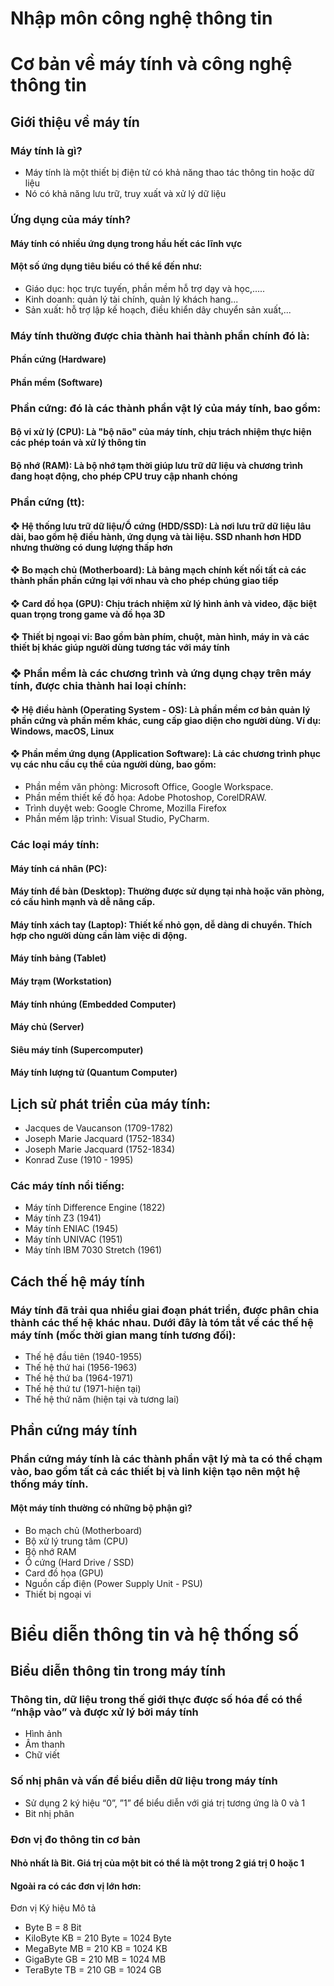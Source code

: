 # Nhập môn công nghệ thông tin
# Cơ bản về máy tính và công nghệ thông tin
## Giới thiệu về máy tín
### Máy tính là gì?
  - Máy tính là một thiết bị điện tử có khả năng thao tác thông tin hoặc dữ liệu
  - Nó có khả năng lưu trữ, truy xuất và xử lý dữ liệu
### Ứng dụng của máy tính?
#### Máy tính có nhiều ứng dụng trong hầu hết các lĩnh vực
#### Một số ứng dụng tiêu biểu có thể kể đến như:
  - Giáo dục: học trực tuyến, phần mềm hỗ trợ dạy và học,.....
  - Kinh doanh: quản lý tài chính, quản lý khách hang...
  - Sản xuất: hỗ trợ lập kế hoạch, điều khiển dây chuyển sản xuất,...
### Máy tính thường được chia thành hai thành phần chính đó là:
#### Phần cứng (Hardware)
####  Phần mềm (Software)
### Phần cứng: đó là các thành phần vật lý của máy tính, bao gồm: 
#### Bộ vi xử lý (CPU): Là "bộ não" của máy tính, chịu trách nhiệm thực hiện các  phép toán và xử lý thông tin
#### Bộ nhớ (RAM): Là bộ nhớ tạm thời giúp lưu trữ dữ liệu và chương trình đang hoạt động, cho phép CPU truy cập nhanh chóng
### Phần cứng (tt):
#### ❖ Hệ thống lưu trữ dữ liệu/Ổ cứng (HDD/SSD): Là nơi lưu trữ dữ liệu lâu dài, bao gồm hệ điều hành, ứng dụng và tài liệu. SSD nhanh hơn HDD nhưng thường có dung lượng thấp hơn
#### ❖ Bo mạch chủ (Motherboard): Là bảng mạch chính kết nối tất cả các thành phần phần cứng lại với nhau và cho phép chúng giao tiếp
#### ❖ Card đồ họa (GPU): Chịu trách nhiệm xử lý hình ảnh và video, đặc biệt quan trọng trong game và đồ họa 3D
#### ❖ Thiết bị ngoại vi: Bao gồm bàn phím, chuột, màn hình, máy in và các thiết bị khác giúp người dùng tương tác với máy tính
### ❖ Phần mềm là các chương trình và ứng dụng chạy trên máy tính, được chia thành hai loại chính:
#### ❖ Hệ điều hành (Operating System - OS): Là phần mềm cơ bản quản lý phần cứng và phần mềm khác, cung cấp giao diện cho người dùng. Ví dụ: Windows, macOS, Linux
#### ❖ Phần mềm ứng dụng (Application Software): Là các chương trình phục vụ các nhu cầu cụ thể của người dùng, bao gồm:
  - Phần mềm văn phòng: Microsoft Office, Google Workspace.
  - Phần mềm thiết kế đồ họa: Adobe Photoshop, CorelDRAW.
  - Trình duyệt web: Google Chrome, Mozilla Firefox
  - Phần mềm lập trình: Visual Studio, PyCharm.
### Các loại máy tính:
#### Máy tính cá nhân (PC):
#### Máy tính để bàn (Desktop): Thường được sử dụng tại nhà hoặc văn phòng, có cấu hình mạnh và dễ nâng cấp.
#### Máy tính xách tay (Laptop): Thiết kế nhỏ gọn, dễ dàng di chuyển. Thích hợp cho người dùng cần làm việc di động.
#### Máy tính bảng (Tablet)
#### Máy trạm (Workstation)
#### Máy tính nhúng (Embedded Computer)
#### Máy chủ (Server)
#### Siêu máy tính (Supercomputer)
#### Máy tính lượng tử (Quantum Computer)
## Lịch sử phát triển của máy tính:
  - Jacques de Vaucanson (1709-1782)
  - Joseph Marie Jacquard (1752-1834)
  - Joseph Marie Jacquard (1752-1834)
  - Konrad Zuse (1910 - 1995)
### Các máy tính nổi tiếng: 
  - Máy tính Difference Engine (1822)
  - Máy tính Z3 (1941)
  - Máy tính ENIAC (1945)
  - Máy tính UNIVAC (1951)
  - Máy tính IBM 7030 Stretch (1961)
##  Cách thế hệ máy tính
### Máy tính đã trải qua nhiều giai đoạn phát triển, được phân chia thành các thế hệ khác nhau. Dưới đây là tóm tắt về các thế hệ máy tính (mốc thời gian mang tính tương đối):
  - Thế hệ đầu tiên (1940-1955)
  - Thế hệ thứ hai (1956-1963)
  - Thế hệ thứ ba (1964-1971)
  - Thế hệ thứ tư (1971-hiện tại)
  - Thế hệ thứ năm (hiện tại và tương lai)
## Phần cứng máy tính 
### Phần cứng máy tính là các thành phần vật lý mà ta có thể chạm vào, bao gồm tất cả các thiết bị và linh kiện tạo nên một hệ thống máy tính.
#### Một máy tính thường có những bộ phận gì?
- Bo mạch chủ (Motherboard)
- Bộ xử lý trung tâm (CPU)
- Bộ nhớ RAM
- Ổ cứng (Hard Drive / SSD)
- Card đồ họa (GPU)
- Nguồn cấp điện (Power Supply Unit - PSU)
- Thiết bị ngoại vi

# Biểu diễn thông tin và hệ thống số
## Biểu diễn thông tin trong máy tính
### Thông tin, dữ liệu trong thế giới thực được số hóa để có thể “nhập vào” và được xử lý bởi máy tính
- Hình ảnh
- Âm thanh
- Chữ viết
### Số nhị phân và vấn đề biểu diễn dữ liệu trong máy tính
- Sử dụng 2 ký hiệu “0”, ”1” để biểu diễn với giá trị tương ứng là 0 và 1
- Bit nhị phân
### Đơn vị đo thông tin cơ bản
#### Nhỏ nhất là Bit. Giá trị của một bit có thể là một trong 2 giá trị 0 hoặc 1
#### Ngoài ra có các đơn vị lớn hơn:
Đơn vị Ký hiệu Mô tả
- Byte B = 8 Bit
- KiloByte KB = 210 Byte = 1024 Byte
- MegaByte MB = 210 KB = 1024 KB
- GigaByte GB = 210 MB = 1024 MB
- TeraByte TB = 210 GB = 1024 GB

